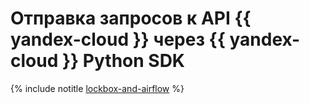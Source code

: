 # Отправка запросов к API {{ yandex-cloud }} через {{ yandex-cloud }} Python SDK

{% include notitle [lockbox-and-airflow](../../_tutorials/dataplatform/using-python-sdk-in-airflow.md) %}
